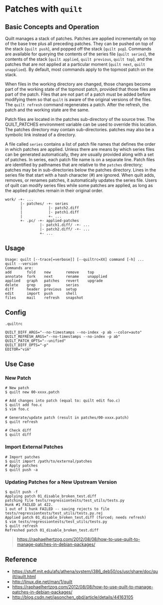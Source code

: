 # Patches with `quilt`

## Basic Concepts and Operation

Quilt manages a stack of patches. Patches are applied incrementally on top of the base tree plus all preceding patches. They can be pushed on top of the stack (`quilt push`), and popped off the stack (`quilt pop`). Commands are available for querying the contents of the series file (`quilt series`), the contents of the stack (`quilt applied`, `quilt previous`, `quilt top`), and the patches that are not applied at a particular moment (`quilt next`, `quilt unapplied`). By default, most commands apply to the topmost patch on the stack.

When files in the working directory are changed, those changes become part of the working state of the topmost patch, provided that those files are part of the patch. Files that are not part of a patch must be added before modifying them so that `quilt` is aware of the original versions of the files. The `quilt refresh` command regenerates a patch. After the refresh, the patch and the working state are the same.

Patch files are located in the patches sub-directory of the source tree. The QUILT_PATCHES environment variable can be used to override this location. The patches directory may contain sub-directories. patches may also be a symbolic link instead of a directory.

A file called `series` contains a list of patch file names that defines the order in which patches are applied. Unless there are means by which series files can be generated automatically, they are usually provided along with a set of patches. In series, each patch file name is on a separate line. Patch files are identified by pathnames that are relative to the `patches` directory; patches may be in sub-directories below the patches directory. Lines in the series file that start with a hash character (#) are ignored. When quilt adds, removes, or renames patches, it automatically updates the series file. Users of quilt can modify series files while some patches are applied, as long as the applied patches remain in their original order.

```
work/ -+- ...
       |- patches/ -+- series
       |            |- patch2.diff
       |            |- patch1.diff
       |            +- ...
       +- .pc/ -+- applied-patches
                |- patch1.diff/ -+- ...
                |- patch2.diff/ -+- ...
                +- ...
```

## Usage

```
Usage: quilt [--trace[=verbose]] [--quiltrc=XX] command [-h] ...
quilt --version
Commands are:
add       fold    new       remove    top
annotate  fork    next      rename    unapplied
applied   graph   patches   revert    upgrade
delete    grep    pop       series
diff      header  previous  setup
edit      import  push      shell
files     mail    refresh   snapshot
```

## Config

`.quiltrc`

```
QUILT_DIFF_ARGS="--no-timestamps --no-index -p ab --color=auto"
QUILT_REFRESH_ARGS="--no-timestamps --no-index -p ab"
QUILT_PATCH_OPTS="--unified"
QUILT_DIFF_OPTS="-p"
EDITOR="vim"
```

## Use Case

### New Patch

```
# New patch
$ quilt new 00-xxxx.patch

# Add changes into patch (equal to: quilt edit foo.c)
$ quilt add foo.c
$ vim foo.c

# Generate/update patch (result in patches/00-xxxx.patch)
$ quilt refresh

# Check diff
$ quilt diff
```

### Import External Patches

```
# Import patches
$ quilt import /path/to/external/patches
# Apply patches
$ quilt push -a
```

### Updating Patches for a New Upstream Version

```
$ quilt push -f
Applying patch 01_disable_broken_test.diff
patching file tests/regressiontests/test_utils/tests.py
Hunk #1 FAILED at 422.
1 out of 1 hunk FAILED -- saving rejects to file tests/regressiontests/test_utils/tests.py.rej
Applied patch 01_disable_broken_test.diff (forced; needs refresh)
$ vim tests/regressiontests/test_utils/tests.py    
$ quilt refresh
Refreshed patch 01_disable_broken_test.diff
```

> https://raphaelhertzog.com/2012/08/08/how-to-use-quilt-to-manage-patches-in-debian-packages/

## Reference

- https://stuff.mit.edu/afs/athena/system/i386_deb50/os/usr/share/doc/quilt/quilt.html
- http://linux.die.net/man/1/quilt
- https://raphaelhertzog.com/2012/08/08/how-to-use-quilt-to-manage-patches-in-debian-packages/
- http://blog.csdn.net/jasonchen_gbd/article/details/44163105
